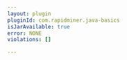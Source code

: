 ```yaml
---
layout: plugin
pluginId: com.rapidminer.java-basics
isJarAvailable: true
error: NONE
violations: []

---
```

